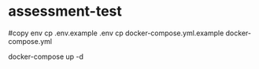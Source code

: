 # assessment-test

#copy env
cp .env.example .env
cp docker-compose.yml.example docker-compose.yml

docker-compose up -d
